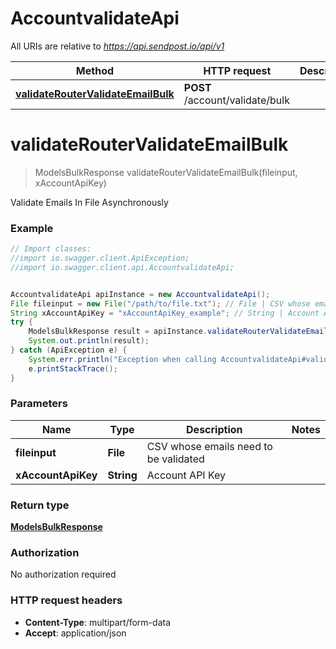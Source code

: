 # AccountvalidateApi

All URIs are relative to *https://api.sendpost.io/api/v1*

Method | HTTP request | Description
------------- | ------------- | -------------
[**validateRouterValidateEmailBulk**](AccountvalidateApi.md#validateRouterValidateEmailBulk) | **POST** /account/validate/bulk | 


<a name="validateRouterValidateEmailBulk"></a>
# **validateRouterValidateEmailBulk**
> ModelsBulkResponse validateRouterValidateEmailBulk(fileinput, xAccountApiKey)



Validate Emails In File Asynchronously

### Example
```java
// Import classes:
//import io.swagger.client.ApiException;
//import io.swagger.client.api.AccountvalidateApi;


AccountvalidateApi apiInstance = new AccountvalidateApi();
File fileinput = new File("/path/to/file.txt"); // File | CSV whose emails need to be validated
String xAccountApiKey = "xAccountApiKey_example"; // String | Account API Key
try {
    ModelsBulkResponse result = apiInstance.validateRouterValidateEmailBulk(fileinput, xAccountApiKey);
    System.out.println(result);
} catch (ApiException e) {
    System.err.println("Exception when calling AccountvalidateApi#validateRouterValidateEmailBulk");
    e.printStackTrace();
}
```

### Parameters

Name | Type | Description  | Notes
------------- | ------------- | ------------- | -------------
 **fileinput** | **File**| CSV whose emails need to be validated |
 **xAccountApiKey** | **String**| Account API Key |

### Return type

[**ModelsBulkResponse**](ModelsBulkResponse.md)

### Authorization

No authorization required

### HTTP request headers

 - **Content-Type**: multipart/form-data
 - **Accept**: application/json

